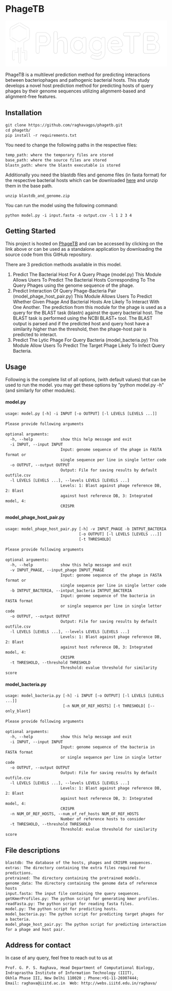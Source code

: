 # PhageTB

![Pics](./extras/PhageTB.png)

PhageTB is a multilevel prediction method for predicting interactions between bacteriophages and pathogenic bacterial hosts. This study develops a novel host prediction method for predicting hosts of query phages by their genome sequences utilizing alignment-based and alignment-free features.

## Installation
```
git clone https://github.com/raghavagps/phagetb.git
cd phagetb/
pip install -r requirements.txt
```

You need to change the following paths in the respective files:
```
temp_path: where the temporary files are stored
base_path: where the source files are stored
blastn_path: where the blastn executable is stored
```

Additionally you need the blastdb files and genome files (in fasta format) for the respective bacterial hosts which can be downloaded [here](https://webs.iiitd.edu.in/raghava/phagetb/downloads/blastdb_and_genome.zip) and unzip them in the base path.

```
unzip blastdb_and_genome.zip
```

You can run the model using the following command:
```
python model.py -i input.fasta -o output.csv -l 1 2 3 4
```

## Getting Started

This project is hosted on [PhageTB](https://webs.iiitd.edu.in/raghava/phagetb/) and can be accessed by clicking on the link above or can be used as a standalone application by downloading the source code from this GitHub repository.

There are 3 prediction methods available in this model. 
1. Predict The Bacterial Host For A Query Phage (model.py)
This Module Allows Users To Predict The Bacterial Hosts Corresponding To The Query Phages using the genome sequence of the phage. 
1. Predict Interaction Of Query Phage-Bacteria Pair (model_phage_host_pair.py)
This Module Allows Users To Predict Whether Given Phage And Bacterial Hosts Are Likely To Interact With One Another. The prediction from this module for the phage is used as a query for the BLAST task (blastn) against the query bacterial host. The BLAST task is performed using the NCBI BLAST+ tool. The BLAST output is parsed and if the predicted host and query host have a similarity higher than the threshold, then the phage-host pair is predicted to interact.
1. Predict The Lytic Phage For Query Bacteria (model_bacteria.py)
This Module Allow Users To Predict The Target Phage Likely To Infect Query Bacteria.

## Usage
Following is the complete list of all options, (with default values) that can be used to run the model. you may get these options by "python model.py -h" (and similarly for other modules).

#### model.py
```
usage: model.py [-h] -i INPUT [-o OUTPUT] [-l LEVELS [LEVELS ...]]

Please provide following arguments

optional arguments:
  -h, --help            show this help message and exit
  -i INPUT, --input INPUT
                        Input: genome sequence of the phage in FASTA format or
                        single sequence per line in single letter code
  -o OUTPUT, --output OUTPUT
                        Output: File for saving results by default outfile.csv
  -l LEVELS [LEVELS ...], --levels LEVELS [LEVELS ...]
                        Levels: 1: Blast against phage reference DB, 2: Blast
                        against host reference DB, 3: Integrated model, 4:
                        CRISPR
```

#### model_phage_host_pair.py
```
usage: model_phage_host_pair.py [-h] -v INPUT_PHAGE -b INTPUT_BACTERIA
                                [-o OUTPUT] [-l LEVELS [LEVELS ...]]
                                [-t THRESHOLD]

Please provide following arguments

optional arguments:
  -h, --help            show this help message and exit
  -v INPUT_PHAGE, --input_phage INPUT_PHAGE
                        Input: genome sequence of the phage in FASTA format or
                        single sequence per line in single letter code
  -b INTPUT_BACTERIA, --intput_bacteria INTPUT_BACTERIA
                        Input: genome sequence of the bacteria in FASTA format
                        or single sequence per line in single letter code
  -o OUTPUT, --output OUTPUT
                        Output: File for saving results by default outfile.csv
  -l LEVELS [LEVELS ...], --levels LEVELS [LEVELS ...]
                        Levels: 1: Blast against phage reference DB, 2: Blast
                        against host reference DB, 3: Integrated model, 4:
                        CRISPR
  -t THRESHOLD, --threshold THRESHOLD
                        Threshold: evalue threshold for similarity score
```

#### model_bacteria.py
```
usage: model_bacteria.py [-h] -i INPUT [-o OUTPUT] [-l LEVELS [LEVELS ...]]
                         [-n NUM_OF_REF_HOSTS] [-t THRESHOLD] [--only_blast]

Please provide following arguments

optional arguments:
  -h, --help            show this help message and exit
  -i INPUT, --input INPUT
                        Input: genome sequence of the bacteria in FASTA format
                        or single sequence per line in single letter code
  -o OUTPUT, --output OUTPUT
                        Output: File for saving results by default outfile.csv
  -l LEVELS [LEVELS ...], --levels LEVELS [LEVELS ...]
                        Levels: 1: Blast against phage reference DB, 2: Blast
                        against host reference DB, 3: Integrated model, 4:
                        CRISPR
  -n NUM_OF_REF_HOSTS, --num_of_ref_hosts NUM_OF_REF_HOSTS
                        Number of reference hosts to consider
  -t THRESHOLD, --threshold THRESHOLD
                        Threshold: evalue threshold for similarity score
```

## File descriptions
```
blastdb: The database of the hosts, phages and CRISPR sequences.
extras: The directory containing the extra files required for predictions.
pretrained: The directory containing the pretrained models.
genome_data: The directory containing the genome data of reference hosts
input.fasta: The input file containing the query sequences.
getKmerProfiles.py: The python script for generating kmer profiles.
readFasta.py: The python script for reading fasta files.
model.py: The python script for predicting hosts.
model_bacteria.py: The python script for predicting target phages for a bacteria.
model_phage_host_pair.py: The python script for predicting interaction for a phage and host pair.
``` 

## Address for contact
In case of any query, feel free to reach out to us at 
```
Prof. G. P. S. Raghava, Head Department of Computational Biology,            
Indraprastha Institute of Information Technology (IIIT), 
Okhla Phase III, New Delhi 110020 ; Phone:+91-11-26907444; 
Email: raghava@iiitd.ac.in  Web: http://webs.iiitd.edu.in/raghava/
```
